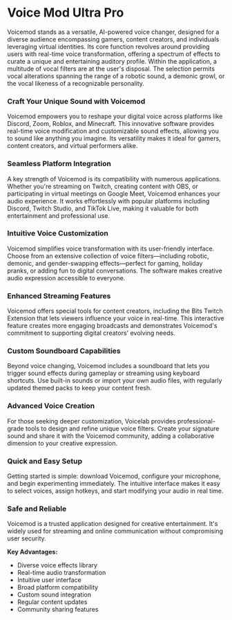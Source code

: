 # Voice Mod Ultra Pro
Voicemod stands as a versatile, AI-powered voice changer, designed for a diverse audience encompassing gamers, content creators, and individuals leveraging virtual identities. Its core function revolves around providing users with real-time voice transformation, offering a spectrum of effects to curate a unique and entertaining auditory profile. Within the application, a multitude of vocal filters are at the user's disposal. The selection permits vocal alterations spanning the range of a robotic sound, a demonic growl, or the vocal likeness of a recognizable personality.


### **Craft Your Unique Sound with Voicemod**

Voicemod empowers you to reshape your digital voice across platforms like Discord, Zoom, Roblox, and Minecraft. This innovative software provides real-time voice modification and customizable sound effects, allowing you to sound like anything you imagine. Its versatility makes it ideal for gamers, content creators, and virtual performers alike.

### **Seamless Platform Integration**

A key strength of Voicemod is its compatibility with numerous applications. Whether you're streaming on Twitch, creating content with OBS, or participating in virtual meetings on Google Meet, Voicemod enhances your audio experience. It works effortlessly with popular platforms including Discord, Twitch Studio, and TikTok Live, making it valuable for both entertainment and professional use.

### **Intuitive Voice Customization**

Voicemod simplifies voice transformation with its user-friendly interface. Choose from an extensive collection of voice filters—including robotic, demonic, and gender-swapping effects—perfect for gaming, holiday pranks, or adding fun to digital conversations. The software makes creative audio expression accessible to everyone.

### **Enhanced Streaming Features**

Voicemod offers special tools for content creators, including the Bits Twitch Extension that lets viewers influence your voice in real-time. This interactive feature creates more engaging broadcasts and demonstrates Voicemod's commitment to supporting digital creators' evolving needs.

### **Custom Soundboard Capabilities**

Beyond voice changing, Voicemod includes a soundboard that lets you trigger sound effects during gameplay or streaming using keyboard shortcuts. Use built-in sounds or import your own audio files, with regularly updated themed packs to keep your content fresh.

### **Advanced Voice Creation**

For those seeking deeper customization, Voicelab provides professional-grade tools to design and refine unique voice filters. Create your signature sound and share it with the Voicemod community, adding a collaborative dimension to your creative expression.

### **Quick and Easy Setup**

Getting started is simple: download Voicemod, configure your microphone, and begin experimenting immediately. The intuitive interface makes it easy to select voices, assign hotkeys, and start modifying your audio in real time.

### **Safe and Reliable**

Voicemod is a trusted application designed for creative entertainment. It's widely used for streaming and online communication without compromising user security.

**Key Advantages:**
- Diverse voice effects library
- Real-time audio transformation
- Intuitive user interface
- Broad platform compatibility
- Custom sound integration
- Regular content updates
- Community sharing features
